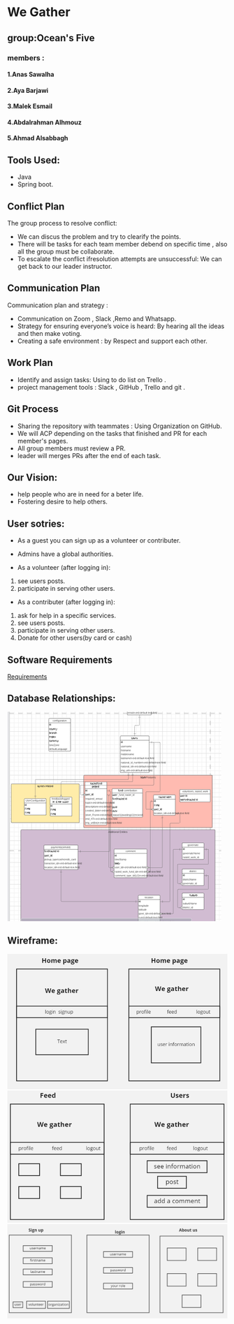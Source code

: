  # We Gather
 
 
 ## group:Ocean's Five
### members  :
#### 1.Anas Sawalha

#### 2.Aya Barjawi

#### 3.Malek Esmail

#### 4.Abdalrahman Alhmouz

#### 5.Ahmad Alsabbagh

## Tools Used:
- Java
- Spring boot.

## Conflict Plan

The group process to resolve conflict:
- We can discus the problem and try to clearify the points.
- There will be tasks for each team member debend on specific time , also all the group must be collaborate.
- To escalate the conflict ifresolution attempts are unsuccessful: We can get back to our leader instructor.

## Communication Plan

Communication plan and strategy :
- Communication on Zoom , Slack ,Remo and Whatsapp.
- Strategy for ensuring everyone’s voice is heard: By hearing all the ideas and then make voting.  
- Creating a safe environment : by Respect and support each other.

## Work Plan
- Identify and assign tasks: Using to do list on Trello .
- project management tools : Slack , GitHub , Trello and git .

## Git Process

- Sharing the repository with teammates : Using Organization on GitHub.
- We will ACP depending on the tasks that finished and PR for each member's pages.
- All group members must review a PR.
- leader will merges PRs after the end of each task.

## Our Vision:
- help people who are in need for a beter life.
- Fostering desire to help others.

## User sotries:
* As a guest you can sign up as a volunteer or contributer.
* Admins have a global authorities.

* As a volunteer (after logging in):
 1. see users posts.
 2. participate in serving other users.
 
* As a contributer (after logging in):
1. ask for help in a specific services.
2. see users posts.
3. participate in serving other users.
4. Donate for other users(by card or cash)

## Software Requirements
[Requirements](./requirements.md)

## Database Relationships:
![homepage](https://github.com/Ocean-s-Five/We-gather/blob/main/wireframe/5.PNG)


## Wireframe:
![homepage](https://github.com/Ocean-s-Five/We-gather/blob/main/wireframe/2.PNG)
![homepage](https://github.com/Ocean-s-Five/We-gather/blob/main/wireframe/4.PNG)
![homepage](https://github.com/Ocean-s-Five/We-gather/blob/main/wireframe/3.PNG)





 
